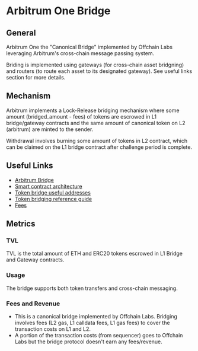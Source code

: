 # Arbitrum One Bridge

## General

Arbitrum One the "Canonical Bridge" implemented by Offchain Labs leveraging Arbitrum's cross-chain message passing system.

Briding is implemented using gateways (for cross-chain asset bridgning) and routers (to route each asset to its designated gateway). See useful links section for more details.

## Mechanism

Arbitrum implements a Lock-Release bridging mechanism where some amount (bridged_amount - fees) of tokens are escrowed in L1 bridge/gateway contracts and the same amount of canonical token on L2 (arbitrum) are minted to the sender.

Withdrawal involves burning some amount of tokens in L2 contract, which can be claimed on the L1 bridge contract after challenge period is complete.

## Useful Links

- [Arbitrum Bridge](https://bridge.arbitrum.io)
- [Smart contract architecture](https://l2beat.com/scaling/projects/arbitrum#contracts)
- [Token bridge useful addresses](https://developer.arbitrum.io/useful-addresses#token-bridge)
- [Token bridging reference guide](https://developer.arbitrum.io/asset-bridging)
- [Fees](https://developer.arbitrum.io/inside-arbitrum-nitro/#fees)

## Metrics

### TVL

TVL is the total amount of ETH and ERC20 tokens escrowed in L1 Bridge and Gateway contracts.

### Usage

The bridge supports both token transfers and cross-chain messaging.

### Fees and Revenue

- This is a canonical bridge implemented by Offchain Labs. Bridging involves fees (L2 gas, L1 calldata fees, L1 gas fees) to cover the transaction costs on L1 and L2.
- A portion of the transaction costs (from sequencer) goes to Offchain Labs but the bridge protocol doesn't earn any fees/revenue.
